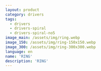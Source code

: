 ```yaml
---
layout: product
category: drivers
tags:
  - drivers
  - drivers-spiral
  - drivers-spiral-no5
image_main: /assets/img/ring.webp
image_150: /assets/img/ring-150x150.webp
image_300: /assets/img/ring-300x300.webp
language: en
name: 'RING'
description: 'RING'
---
```

